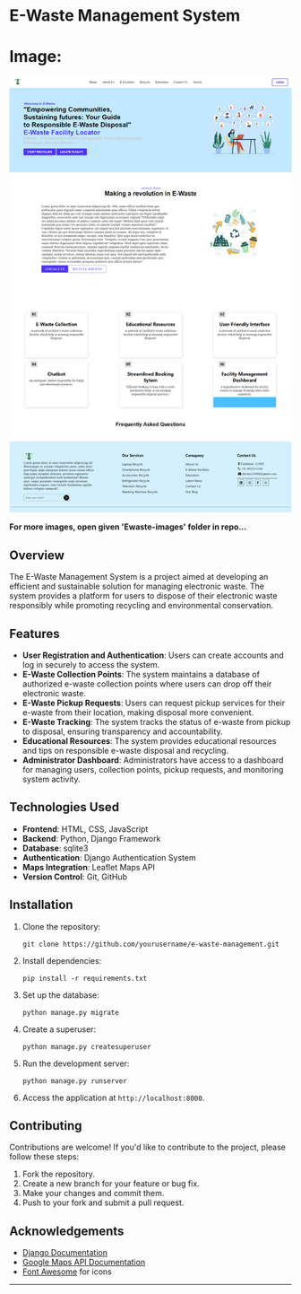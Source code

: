 # E-Waste Management System
# Image: 
![E-Waste Management System](Ewaste-images/ewaste-home.png)

**For more images, open given 'Ewaste-images' folder in repo...**

## Overview
The E-Waste Management System is a project aimed at developing an efficient and sustainable solution for managing electronic waste. The system provides a platform for users to dispose of their electronic waste responsibly while promoting recycling and environmental conservation.

## Features
- **User Registration and Authentication**: Users can create accounts and log in securely to access the system.
- **E-Waste Collection Points**: The system maintains a database of authorized e-waste collection points where users can drop off their electronic waste.
- **E-Waste Pickup Requests**: Users can request pickup services for their e-waste from their location, making disposal more convenient.
- **E-Waste Tracking**: The system tracks the status of e-waste from pickup to disposal, ensuring transparency and accountability.
- **Educational Resources**: The system provides educational resources and tips on responsible e-waste disposal and recycling.
- **Administrator Dashboard**: Administrators have access to a dashboard for managing users, collection points, pickup requests, and monitoring system activity.

## Technologies Used
- **Frontend**: HTML, CSS, JavaScript
- **Backend**: Python, Django Framework
- **Database**: sqlite3
- **Authentication**: Django Authentication System
- **Maps Integration**: Leaflet Maps API
- **Version Control**: Git, GitHub

## Installation
1. Clone the repository:
   ```
   git clone https://github.com/yourusername/e-waste-management.git
   ```

2. Install dependencies:
   ```
   pip install -r requirements.txt
   ```

3. Set up the database:
   ```
   python manage.py migrate
   ```

4. Create a superuser:
   ```
   python manage.py createsuperuser
   ```

5. Run the development server:
   ```
   python manage.py runserver
   ```

6. Access the application at `http://localhost:8000`.

## Contributing
Contributions are welcome! If you'd like to contribute to the project, please follow these steps:
1. Fork the repository.
2. Create a new branch for your feature or bug fix.
3. Make your changes and commit them.
4. Push to your fork and submit a pull request.

## Acknowledgements
- [Django Documentation](https://docs.djangoproject.com/en/stable/)
- [Google Maps API Documentation](https://developers.google.com/maps/documentation)
- [Font Awesome](https://fontawesome.com/) for icons

---
